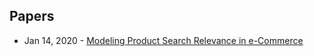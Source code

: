 ## Papers
- Jan 14, 2020 - [Modeling Product Search Relevance in e-Commerce](https://arxiv.org/abs/2001.04980)